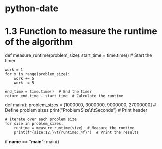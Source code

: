 # python-date
# 1.3 Function to measure the runtime of the algorithm
def measure_runtime(problem_size):
    start_time = time.time()  # Start the timer

    work = 1
    for x in range(problem_size):
        work += 5
        work -= 5

    end_time = time.time()  # End the timer
    return end_time - start_time  # Calculate the runtime

def main():
    problem_sizes = [1000000, 3000000, 9000000, 27000000]  # Define problem sizes
    print("Problem Size\t\tSeconds")  # Print header

    # Iterate over each problem size
    for size in problem_sizes:
        runtime = measure_runtime(size)  # Measure the runtime
        print(f"{size:12,}\t{runtime:.4f}")  # Print the results

if __name__ == "__main__":
    main()
